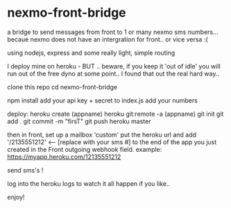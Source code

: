 # nexmo-front-bridge
a bridge to send messages from front to 1 or many nexmo sms numbers... 
becaue nexmo does not have an intergration for front.. or vice versa :( 


using nodejs, express and some really light, simple routing


I deploy mine on heroku -
BUT .. beware, if you keep it 'out of idle' you will run out
of the free dyno at some point.. I found that out the real hard way.. 

clone this repo
cd nexmo-front-bridge

npm install
add your api key + secret to index.js
add your numbers

deploy:
heroku create (appname)
heroku git:remote -a  (appname)
git init
git add .
git commit -m "firsT"
git push heroku master


then in front, set up a mailbox 'custom'
put the heroku url and add '/2135551212'  <-- [replace with your sms #] to the end of the app  you just created in the Front outgoing webhook field. 
example:  https://myapp.heroku.com/12135551212


send sms's !


log into the heroku logs to watch it all happen if you like.. 

enjoy!










